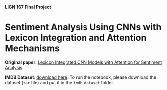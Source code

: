 **LIGN 167 Final Project**
# Sentiment Analysis Using CNNs with Lexicon Integration and Attention Mechanisms

**Original paper**: [Lexicon Integrated CNN Models with Attention for Sentiment Analysis](https://arxiv.org/abs/1610.06272)

**IMDB Dataset**: [download here](https://ai.stanford.edu/~amaas/data/sentiment/). To run the notebook, please download the dataset (`tar` file) and put it in the `imdb_dataset` folder.